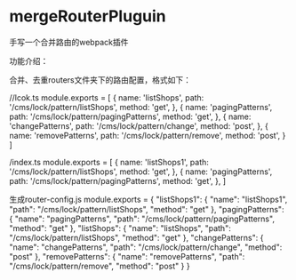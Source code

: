 # mergeRouterPluguin
手写一个合并路由的webpack插件

功能介绍：

合并、去重routers文件夹下的路由配置，格式如下：

//lcok.ts
module.exports = [
  {
    name: 'listShops',
    path: '/cms/lock/pattern/listShops',
    method: 'get',
  },
  {
    name: 'pagingPatterns',
    path: '/cms/lock/pattern/pagingPatterns',
    method: 'get',
  },
  {
    name: 'changePatterns',
    path: '/cms/lock/pattern/change',
    method: 'post',
  },
  {
    name: 'removePatterns',
    path: '/cms/lock/pattern/remove',
    method: 'post',
  }
]

/index.ts
module.exports = [
    {
      name: 'listShops1',
      path: '/cms/lock/pattern/listShops',
      method: 'get',
    },
    {
      name: 'pagingPatterns',
      path: '/cms/lock/pattern/pagingPatterns',
      method: 'get',
    },
  ]
  
  生成router-config.js
  module.exports = {
  "listShops1": {
    "name": "listShops1",
    "path": "/cms/lock/pattern/listShops",
    "method": "get"
  },
  "pagingPatterns": {
    "name": "pagingPatterns",
    "path": "/cms/lock/pattern/pagingPatterns",
    "method": "get"
  },
  "listShops": {
    "name": "listShops",
    "path": "/cms/lock/pattern/listShops",
    "method": "get"
  },
  "changePatterns": {
    "name": "changePatterns",
    "path": "/cms/lock/pattern/change",
    "method": "post"
  },
  "removePatterns": {
    "name": "removePatterns",
    "path": "/cms/lock/pattern/remove",
    "method": "post"
  }
}
